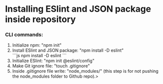 # Installing ESlint and JSON package inside repository

### CLI commands:
<ol>
  <li>Initialize npm: "npm init"</li>
  <li>Install ESlint and JSON package: "npm install -D eslint"</li>
  ```js
  npm install -D eslint
  ```
  <li>Initialize ESlint: "npm init @eslint/config"</li>
  <li>Make Git ignore file: "touch .gitignore"</li>
  <li>Inside .giitignore file write: "node_modules/" (this step is for not pushing the node_modules folder to Github repo).></li>
</ol>
